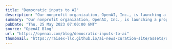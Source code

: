 ```yaml
---
title: "Democratic inputs to AI"
description: "Our nonprofit organization, OpenAI, Inc., is launching a program to award ten $100,000 grants to fund experiments in setting up a democratic process for deciding what rules AI systems should follow, within the bounds defined by the law."
summary: "Our nonprofit organization, OpenAI, Inc., is launching a program to award ten $100,000 grants to fund experiments in setting up a democratic process for deciding what rules AI systems should follow, within the bounds defined by the law."
pubDate: "Thu, 25 May 2023 07:00:00 GMT"
source: "OpenAI Blog"
url: "https://openai.com/blog/democratic-inputs-to-ai"
thumbnail: "https://raisex-llc.github.io/ai-news-curation-site/assets/openai_logo.png"
---
```


